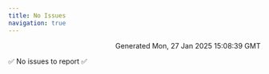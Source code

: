 ```yaml
---
title: No Issues
navigation: true
---
```


<p style="text-align:right;color:#cccs">
Generated Mon, 27 Jan 2025 15:08:39 GMT
</p>
<p>✅ No issues to report ✅</p>



